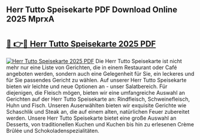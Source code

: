 ## Herr Tutto Speisekarte PDF Download Online 2025 MprxA

# <h2><a href="http://gc8oo11.nevu.top/?p=Herr+Tutto+Speisekarte">🔗 👉🔴 Herr Tutto Speisekarte 2025 PDF</a></h2>

[![Herr Tutto Speisekarte 2025 PDF](https://i.imgur.com/dBaPXMq.png)](http://gc8oo11.nevu.top/?p=Herr+Tutto+Speisekarte)
Die Herr Tutto Speisekarte ist nicht mehr nur eine Liste von Gerichten, die in einem Restaurant oder Café angeboten werden, sondern auch eine Gelegenheit für Sie, ein leckeres und für Sie passendes Gericht zu wählen. Auf unserer Herr Tutto Speisekarte bieten wir leichte und neue Optionen an - unser Salatbereich. Für diejenigen, die Fleisch mögen, bieten wir eine umfangreiche Auswahl an Gerichten auf der Herr Tutto Speisekarte an: Rindfleisch, Schweinefleisch, Huhn und Fisch. Unseren Auserwählten bieten wir exquisite Gerichte wie Schaschlik und Steak an, die auf einem alten, natürlichen Feuer zubereitet werden. Unsere Herr Tutto Speisekarte bietet eine große Auswahl an Desserts, von traditionellen Kuchen und Kuchen bis hin zu erlesenen Crème Brûlée und Schokoladenspezialitäten.
